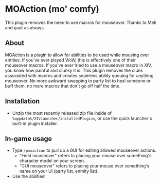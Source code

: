 # MOAction (mo' comfy)
This plugin removes the need to use macros for mouseover. Thanks to Meli and goat as always.

## About
MOAction is a plugin to allow for abilities to be used while mousing over entities. If you've ever played WoW, this is effectively one of their mouseover macros. If you've ever tried to use a mouseover macro in XIV, you know how painful and clunky it is. This plugin removes the clunk associated with macros and creates seamless ability queuing for anything mouseover. No more awkward swapping to party list to heal someone or buff them, no more macros that don't go off half the time.

## Installation
* Unzip the most recently released zip file inside of `%appdata%/XIVLauncher/installedPlugins`, or use the quick launcher's built-in plugin installer.
## In-game usage
* Type `/pmoaction` to pull up a GUI for editing allowed mouseover actions.
  * "Field mouseover" refers to placing your mouse over something's character model on your screen.
  * "GUI mouseover" refers to placing your mouse over something's name on your UI (party list, enmity list).
* Use the abilities!
